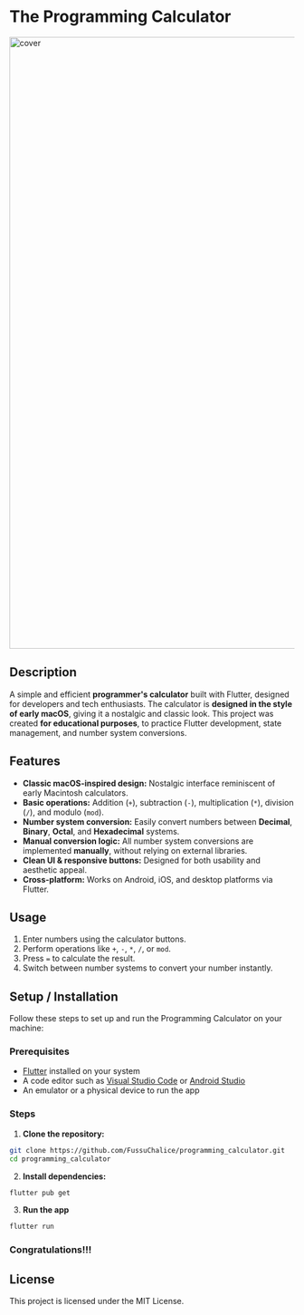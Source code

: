 # The Programming Calculator
<img width="1920" height="1080" alt="cover" src="https://github.com/user-attachments/assets/95616241-f3e7-4102-8c03-2a2d502454b9" />


## Description
A simple and efficient **programmer's calculator** built with Flutter, designed for developers and tech enthusiasts. The calculator is **designed in the style of early macOS**, giving it a nostalgic and classic look. This project was created **for educational purposes**, to practice Flutter development, state management, and number system conversions.

## Features

- **Classic macOS-inspired design:** Nostalgic interface reminiscent of early Macintosh calculators.  
- **Basic operations:** Addition (`+`), subtraction (`-`), multiplication (`*`), division (`/`), and modulo (`mod`).  
- **Number system conversion:** Easily convert numbers between **Decimal**, **Binary**, **Octal**, and **Hexadecimal** systems.  
- **Manual conversion logic:** All number system conversions are implemented **manually**, without relying on external libraries.  
- **Clean UI & responsive buttons:** Designed for both usability and aesthetic appeal.  
- **Cross-platform:** Works on Android, iOS, and desktop platforms via Flutter.

## Usage

1. Enter numbers using the calculator buttons.  
2. Perform operations like `+`, `-`, `*`, `/`, or `mod`.  
3. Press `=` to calculate the result.  
4. Switch between number systems to convert your number instantly.

## Setup / Installation

Follow these steps to set up and run the Programming Calculator on your machine:

### Prerequisites

- [Flutter](https://flutter.dev/docs/get-started/install) installed on your system  
- A code editor such as [Visual Studio Code](https://code.visualstudio.com/) or [Android Studio](https://developer.android.com/studio)  
- An emulator or a physical device to run the app

### Steps

1. **Clone the repository:**

```bash
git clone https://github.com/FussuChalice/programming_calculator.git
cd programming_calculator
```

2. **Install dependencies:**
```bash
flutter pub get
```

3. **Run the app**
```bash
flutter run
```

### Congratulations!!!

## License

This project is licensed under the MIT License.  
